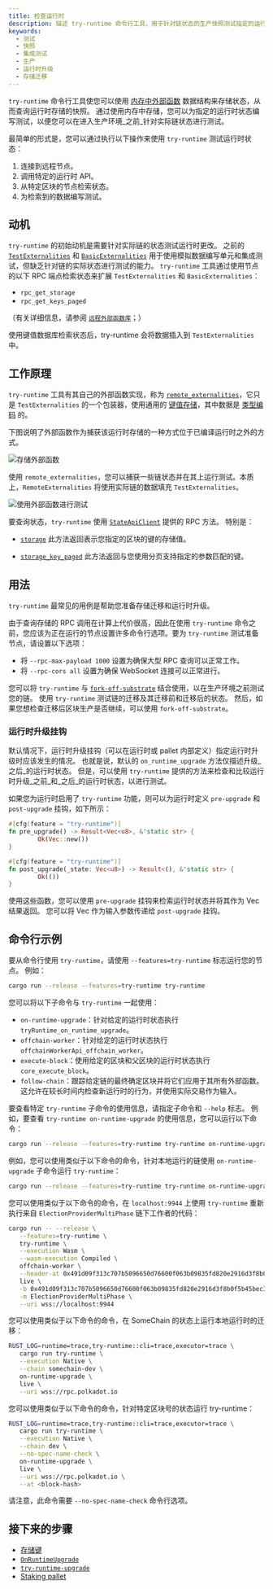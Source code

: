```yaml
---
title: 检查运行时
description: 描述 try-runtime 命令行工具，用于针对链状态的生产快照测试指定的运行时状态。
keywords:
  - 测试
  - 快照
  - 集成测试
  - 生产
  - 运行时升级
  - 存储迁移
---
```


`try-runtime` 命令行工具使您可以使用 [内存中外部函数](https://paritytech.github.io/substrate/master/sp_state_machine/struct.TestExternalities.html) 数据结构来存储状态，从而查询运行时存储的快照。
通过使用内存中存储，您可以为指定的运行时状态编写测试，以便您可以在进入生产环境_之前_针对实际链状态进行测试。

最简单的形式是，您可以通过执行以下操作来使用 `try-runtime` 测试运行时状态：

1. 连接到远程节点。
2. 调用特定的运行时 API。
3. 从特定区块的节点检索状态。
4. 为检索到的数据编写测试。

## 动机

`try-runtime` 的初始动机是需要针对实际链的状态测试运行时更改。
之前的 [`TestExternalities`](https://paritytech.github.io/substrate/master/sp_state_machine/struct.TestExternalities.html) 和 [`BasicExternalities`](https://paritytech.github.io/substrate/master/sp_state_machine/struct.BasicExternalities.html) 用于使用模拟数据编写单元和集成测试，但缺乏针对链的实际状态进行测试的能力。
`try-runtime` 工具通过使用节点的以下 RPC 端点检索状态来扩展 `TestExternalities` 和 `BasicExternalities`：

- `rpc_get_storage`
- `rpc_get_keys_paged`

（有关详细信息，请参阅 [`远程外部函数库`](https://paritytech.github.io/substrate/master/src/frame_remote_externalities/lib.rs.html)；）

使用键值数据库检索状态后，try-runtime 会将数据插入到 `TestExternalities` 中。

## 工作原理

`try-runtime` 工具有其自己的外部函数实现，称为 [`remote_externalities`](https://github.com/paritytech/polkadot-sdk/blob/master/substrate/utils/frame/remote-externalities/src/lib.rs)，它只是 `TestExternalities` 的一个包装器，使用通用的 [键值存储](/learn/state-transitions-and-storage)，其中数据是 [类型编码](/reference/scale-codec) 的。

下图说明了外部函数作为捕获该运行时存储的一种方式位于已编译运行时之外的方式。

![存储外部函数](/media/images/docs/reference/try-runtime-ext-1.png)

使用 `remote_externalities`，您可以捕获一些链状态并在其上运行测试。本质上，`RemoteExternalities` 将使用实际链的数据填充 `TestExternalities`。

![使用外部函数进行测试](/media/images/docs/reference/try-runtime-ext-2.png)

要查询状态，`try-runtime` 使用 [`StateApiClient`](https://paritytech.github.io/substrate/master/sc_rpc/state/trait.StateApiClient.html) 提供的 RPC 方法。
特别是：

- [`storage`](https://paritytech.github.io/substrate/master/sc_rpc/state/trait.StateApiClient.html#method.storage)
  此方法返回表示您指定的区块的键的存储值。

- [`storage_key_paged`](https://paritytech.github.io/substrate/master/sc_rpc/state/trait.StateApiClient.html#method.storage_keys_paged)
  此方法返回与您使用分页支持指定的参数匹配的键。

## 用法

`try-runtime` 最常见的用例是帮助您准备存储迁移和运行时升级。

由于查询存储的 RPC 调用在计算上代价很高，因此在使用 `try-runtime` 命令之前，您应该为正在运行的节点设置许多命令行选项。要为 `try-runtime` 测试准备节点，请设置以下选项：

- 将 `--rpc-max-payload 1000` 设置为确保大型 RPC 查询可以正常工作。
- 将 `--rpc-cors all` 设置为确保 WebSocket 连接可以正常进行。

您可以将 `try-runtime` 与 [`fork-off-substrate`](https://github.com/maxsam4/fork-off-substrate) 结合使用，以在生产环境之前测试您的链。
使用 `try-runtime` 测试链的迁移及其迁移前和迁移后的状态。
然后，如果您想检查迁移后区块生产是否继续，可以使用 `fork-off-substrate`。

### 运行时升级挂钩

默认情况下，运行时升级挂钩（可以在运行时或 pallet 内部定义）指定运行时升级时应该发生的情况。
也就是说，默认的 `on_runtime_upgrade` 方法仅描述升级_之后_的运行时状态。
但是，可以使用 `try-runtime` 提供的方法来检查和比较运行时升级_之前_和_之后_的运行时状态，以进行测试。

如果您为运行时启用了 `try-runtime` 功能，则可以为运行时定义 `pre-upgrade` 和 `post-upgrade` 挂钩，如下所示：

```rust
#[cfg(feature = "try-runtime")]
fn pre_upgrade() -> Result<Vec<u8>, &'static str> {
		Ok(Vec::new())
}

#[cfg(feature = "try-runtime")]
fn post_upgrade(_state: Vec<u8>) -> Result<(), &'static str> {
		Ok(())
}
```

使用这些函数，您可以使用 `pre-upgrade` 挂钩来检索运行时状态并将其作为 Vec<u8> 结果返回。
您可以将 Vec<u8> 作为输入参数传递给 `post-upgrade` 挂钩。

## 命令行示例

要从命令行使用 `try-runtime`，请使用 `--features=try-runtime` 标志运行您的节点。
例如：

```bash
cargo run --release --features=try-runtime try-runtime
```

您可以将以下子命令与 `try-runtime` 一起使用：

- `on-runtime-upgrade`：针对给定的运行时状态执行 `tryRuntime_on_runtime_upgrade`。
- `offchain-worker`：针对给定的运行时状态执行 `offchainWorkerApi_offchain_worker`。
- `execute-block`：使用给定的区块和父区块的运行时状态执行 `core_execute_block`。
- `follow-chain`：跟踪给定链的最终确定区块并将它们应用于其所有外部函数。
  这允许在较长时间内检查新运行时的行为，并使用实际交易作为输入。

要查看特定 `try-runtime` 子命令的使用信息，请指定子命令和 `--help` 标志。
例如，要查看 `try-runtime on-runtime-upgrade` 的使用信息，您可以运行以下命令：

```bash
cargo run --release --features=try-runtime try-runtime on-runtime-upgrade --help
```

例如，您可以使用类似于以下命令的命令，针对本地运行的链使用 `on-runtime-upgrade` 子命令运行 `try-runtime`：

```bash
cargo run --release --features=try-runtime try-runtime on-runtime-upgrade live ws://localhost:9944
```

您可以使用类似于以下命令的命令，在 `localhost:9944` 上使用 `try-runtime` 重新执行来自 `ElectionProviderMultiPhase` 链下工作者的代码：

```bash
cargo run -- --release \
   --features=try-runtime \
   try-runtime \
   --execution Wasm \
   --wasm-execution Compiled \
   offchain-worker \
   --header-at 0x491d09f313c707b5096650d76600f063b09835fd820e2916d3f8b0f5b45bec30 \
   live \
   -b 0x491d09f313c707b5096650d76600f063b09835fd820e2916d3f8b0f5b45bec30 \
   -m ElectionProviderMultiPhase \
   --uri wss://localhost:9944
```

您可以使用类似于以下命令的命令，在 SomeChain 的状态上运行本地运行时的迁移：

```bash
RUST_LOG=runtime=trace,try-runtime::cli=trace,executor=trace \
   cargo run try-runtime \
   --execution Native \
   --chain somechain-dev \
   on-runtime-upgrade \
   live \
   --uri wss://rpc.polkadot.io
```

您可以使用类似于以下命令的命令，针对特定区块号的状态运行 try-runtime：

```bash
RUST_LOG=runtime=trace,try-runtime::cli=trace,executor=trace \
   cargo run try-runtime \
   --execution Native \
   --chain dev \
   --no-spec-name-check \
   on-runtime-upgrade \
   live \
   --uri wss://rpc.polkadot.io \
   --at <block-hash>
```

请注意，此命令需要 `--no-spec-name-check` 命令行选项。

## 接下来的步骤

- [存储键](/build/runtime-storage#storage-value-keys)
- [`OnRuntimeUpgrade`](https://paritytech.github.io/substrate/master/frame_support/traits/trait.OnRuntimeUpgrade.html)
- [`try-runtime-upgrade`](https://paritytech.github.io/substrate/master/frame_executive/struct.Executive.html#method.try_runtime_upgrade)
- [Staking pallet](https://paritytech.github.io/substrate/master/pallet_staking/index.html)
